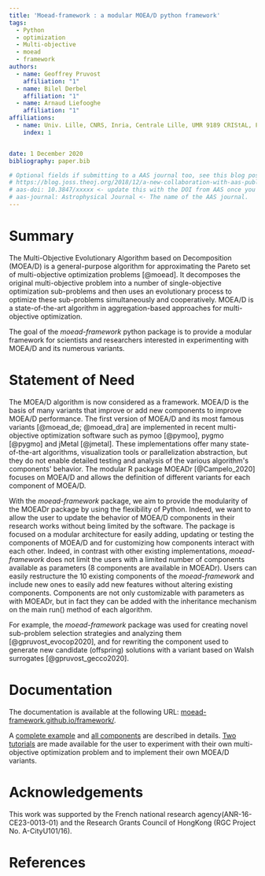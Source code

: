 ```yaml
---
title: 'Moead-framework : a modular MOEA/D python framework'
tags:
  - Python
  - optimization
  - Multi-objective
  - moead
  - framework
authors:
  - name: Geoffrey Pruvost
    affiliation: "1" 
  - name: Bilel Derbel
    affiliation: "1" 
  - name: Arnaud Liefooghe
    affiliation: "1" 
affiliations:
  - name: Univ. Lille, CNRS, Inria, Centrale Lille, UMR 9189 CRIStAL, F-59000 Lille, France
    index: 1


date: 1 December 2020
bibliography: paper.bib

# Optional fields if submitting to a AAS journal too, see this blog post:
# https://blog.joss.theoj.org/2018/12/a-new-collaboration-with-aas-publishing
# aas-doi: 10.3847/xxxxx <- update this with the DOI from AAS once you know it.
# aas-journal: Astrophysical Journal <- The name of the AAS journal.
---
```


# Summary

The Multi-Objective Evolutionary Algorithm based on Decomposition (MOEA/D) is a general-purpose algorithm 
for approximating the Pareto set of multi-objective optimization problems [@moead]. It decomposes the original 
multi-objective problem into a number of 
single-objective optimization sub-problems and then uses an evolutionary process to optimize these 
sub-problems simultaneously and cooperatively. MOEA/D is a state-of-the-art algorithm in aggregation-based 
approaches for multi-objective optimization.

The goal of the *moead-framework* python package is to provide a modular framework for scientists and 
researchers interested in experimenting with MOEA/D and its numerous variants.


# Statement of Need

The MOEA/D algorithm is now considered as a framework. MOEA/D is the basis of many variants that improve or 
add new components to improve MOEA/D performance.
The first version of MOEA/D and its most famous variants [@moead_de; @moead_dra] are implemented in recent multi-objective 
optimization software such as pymoo [@pymoo], pygmo [@pygmo] and jMetal [@jmetal]. These implementations offer 
many state-of-the-art algorithms, visualization tools or parallelization abstraction, but they do not enable detailed 
testing and analysis of the various algorithm's components' behavior.
The modular R package MOEADr [@Campelo_2020] focuses on MOEA/D and allows the definition of different variants for 
each component of MOEA/D. 

With the *moead-framework* package, we aim to provide the modularity of the MOEADr package by 
using the flexibility of Python. Indeed, we want to allow the user to update the behavior of MOEA/D 
components in their research works without being limited by the software. 
The package is focused on a modular architecture for easily adding, updating or testing the components of 
MOEA/D and for customizing how components interact with each other. Indeed, in contrast with other existing implementations, 
*moead-framework* does not limit the users with a limited number of components available as parameters (8 components are available 
in MOEADr). Users can easily restructure the 10 existing components of the *moead-framework* and include new ones to easily add new features without 
altering existing components. Components are not only customizable with parameters as with MOEADr, but in fact they can be added
with the inheritance mechanism on the main run() method of each algorithm.

For example, the *moead-framework* package was used for creating novel sub-problem selection strategies and 
analyzing them [@gpruvost_evocop2020], and for rewriting the component used to generate 
new candidate (offspring) solutions with a variant based on Walsh surrogates [@gpruvost_gecco2020].


# Documentation

The documentation is available at the following URL: 
[moead-framework.github.io/framework/](https://moead-framework.github.io/framework/html/index.html).

A [complete example](https://moead-framework.github.io/framework/html/examples.html) and 
[all components](https://moead-framework.github.io/framework/html/api.html) are described in details.
[Two tutorials](https://moead-framework.github.io/framework/html/tuto.html) are made available for the user 
to experiment with their own multi-objective optimization problem and to implement their own MOEA/D variants.


# Acknowledgements

This work was supported by the French national research agency(ANR-16-CE23-0013-01) 
and the Research Grants Council of HongKong (RGC Project No. A-CityU101/16).


# References